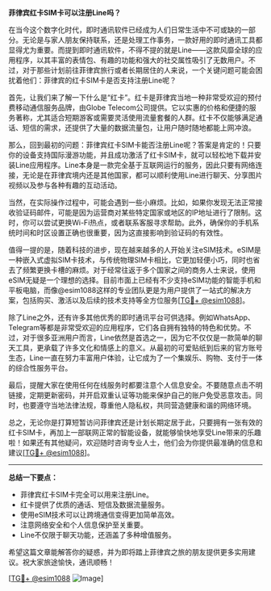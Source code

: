 **菲律宾红卡SIM卡可以注册Line吗？**

在当今这个数字化时代，即时通讯软件已经成为人们日常生活中不可或缺的一部分。无论是与家人朋友保持联系，还是处理工作事务，一款好用的即时通讯工具都显得尤为重要。而提到即时通讯软件，不得不提的就是Line——这款风靡全球的应用程序，以其丰富的表情包、有趣的功能和强大的社交属性吸引了无数用户。不过，对于那些计划前往菲律宾旅行或者长期居住的人来说，一个关键问题可能会困扰着他们：菲律宾的红卡SIM卡是否支持注册Line呢？

首先，让我们来了解一下什么是“红卡”。红卡是菲律宾当地一种非常受欢迎的预付费移动通信服务品牌，由Globe Telecom公司提供。它以实惠的价格和便捷的服务著称，尤其适合短期游客或需要灵活使用流量套餐的人群。红卡不仅能够满足通话、短信的需求，还提供了大量的数据流量包，让用户随时随地都能上网冲浪。

那么，回到最初的问题：菲律宾红卡SIM卡能否注册Line呢？答案是肯定的！只要你的设备支持国际漫游功能，并且成功激活了红卡SIM卡，就可以轻松地下载并安装Line应用程序。Line本身是一款完全基于互联网运行的服务，因此只要有网络连接，无论是在菲律宾境内还是其他国家，都可以顺利使用Line进行聊天、分享图片视频以及参与各种有趣的互动活动。

当然，在实际操作过程中，可能会遇到一些小麻烦。比如，如果你发现无法正常接收验证码邮件，可能是因为运营商对某些特定国家或地区的IP地址进行了限制。这时，你可以尝试更换Wi-Fi热点，或者联系客服寻求帮助。此外，确保你的手机系统时间和时区设置正确也很重要，因为这直接影响到验证码的有效性。

值得一提的是，随着科技的进步，现在越来越多的人开始关注eSIM技术。eSIM是一种嵌入式虚拟SIM卡技术，与传统物理SIM卡相比，它更加轻便小巧，同时也省去了频繁更换卡槽的麻烦。对于经常往返于多个国家之间的商务人士来说，使用eSIM无疑是一个理想的选择。目前市面上已经有不少支持eSIM功能的智能手机和平板电脑，而像@esim1088这样的专业团队更是为用户提供了一站式的解决方案，包括购买、激活以及后续的技术支持等全方位服务[[TG💪+ @esim1088](https://t.me/s/esim1088)]。

除了Line之外，还有许多其他优秀的即时通讯平台可供选择。例如WhatsApp、Telegram等都是非常受欢迎的应用程序，它们各自拥有独特的特色和优势。不过，对于很多亚洲用户而言，Line依然是首选之一，因为它不仅仅是一款简单的聊天工具，更承载了许多文化和情感上的意义。从最初的可爱贴纸到后来的官方账号生态，Line一直在努力丰富用户体验，让它成为了一个集娱乐、购物、支付于一体的综合性服务平台。

最后，提醒大家在使用任何在线服务时都要注意个人信息安全。不要随意点击不明链接，定期更新密码，并开启双重认证等功能来保护自己的账户免受恶意攻击。同时，也要遵守当地法律法规，尊重他人隐私权，共同营造健康和谐的网络环境。

总之，无论你是打算短暂访问菲律宾还是计划长期定居于此，只要拥有一张有效的红卡SIM卡，再加上一部联网正常的智能设备，就能够愉快地享受Line带来的乐趣啦！如果还有其他疑问，欢迎随时咨询专业人士，他们会为你提供最准确的信息和建议[[TG💪+ @esim1088](https://t.me/s/esim1088)]。

---

**总结一下要点：**
- 菲律宾红卡SIM卡完全可以用来注册Line。
- 红卡提供了优质的通话、短信及数据流量服务。
- 使用eSIM技术可以让跨境通信变得更加简单高效。
- 注意网络安全和个人信息保护至关重要。
- Line不仅限于聊天功能，还涵盖了多种增值服务。

希望这篇文章能解答你的疑惑，并为即将踏上菲律宾之旅的朋友提供更多实用建议。祝大家旅途愉快，通讯顺畅！

[[TG💪+ @esim1088](https://t.me/s/esim1088) ![Image](https://i.postimg.cc/4NQfJmqS/Snipaste-2025-05-13-00-14-12.png)]
